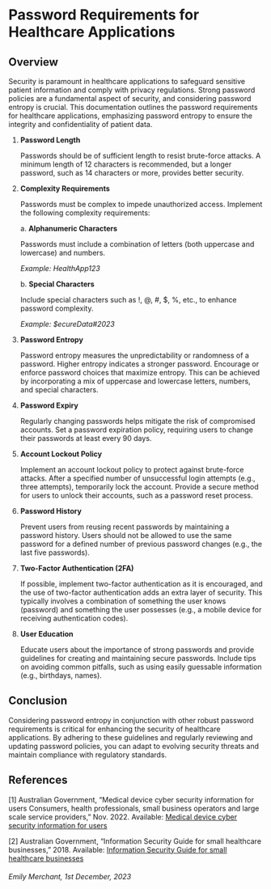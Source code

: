 # Password Requirements for Healthcare Applications

## Overview

Security is paramount in healthcare applications to safeguard sensitive patient information and comply with privacy regulations. Strong password policies are a fundamental aspect of security, and considering password entropy is crucial. This documentation outlines the password requirements for healthcare applications, emphasizing password entropy to ensure the integrity and confidentiality of patient data.

1. **Password Length**

   Passwords should be of sufficient length to resist brute-force attacks. A minimum length of 12 characters is recommended, but a longer password, such as 14 characters or more, provides better security.

2. **Complexity Requirements**

   Passwords must be complex to impede unauthorized access. Implement the following complexity requirements:

   a. **Alphanumeric Characters**

      Passwords must include a combination of letters (both uppercase and lowercase) and numbers.
      
      *Example: HealthApp123*

   b. **Special Characters**

      Include special characters such as !, @, #, $, %, etc., to enhance password complexity.
      
      *Example: $ecureData#2023*

3. **Password Entropy**

   Password entropy measures the unpredictability or randomness of a password. Higher entropy indicates a stronger password. Encourage or enforce password choices that maximize entropy. This can be achieved by incorporating a mix of uppercase and lowercase letters, numbers, and special characters.

4. **Password Expiry**

   Regularly changing passwords helps mitigate the risk of compromised accounts. Set a password expiration policy, requiring users to change their passwords at least every 90 days.

5. **Account Lockout Policy**

   Implement an account lockout policy to protect against brute-force attacks. After a specified number of unsuccessful login attempts (e.g., three attempts), temporarily lock the account. Provide a secure method for users to unlock their accounts, such as a password reset process.

6. **Password History**

   Prevent users from reusing recent passwords by maintaining a password history. Users should not be allowed to use the same password for a defined number of previous password changes (e.g., the last five passwords).

7. **Two-Factor Authentication (2FA)**

   If possible, implement two-factor authentication as it is encouraged, and the use of two-factor authentication adds an extra layer of security. This typically involves a combination of something the user knows (password) and something the user possesses (e.g., a mobile device for receiving authentication codes).

8. **User Education**

   Educate users about the importance of strong passwords and provide guidelines for creating and maintaining secure passwords. Include tips on avoiding common pitfalls, such as using easily guessable information (e.g., birthdays, names).

## Conclusion

Considering password entropy in conjunction with other robust password requirements is critical for enhancing the security of healthcare applications. By adhering to these guidelines and regularly reviewing and updating password policies, you can adapt to evolving security threats and maintain compliance with regulatory standards.

## References

\[1\] Australian Government, “Medical device cyber security information for users Consumers, health professionals, small business operators and large scale service providers,” Nov. 2022. Available: [Medical device cyber security information for users](https://www.tga.gov.au/sites/default/files/medical-device-cyber-security-information-users.pdf)

\[2\] Australian Government, “Information Security Guide for small healthcare businesses,” 2018. Available: [Information Security Guide for small healthcare businesses](https://www.digitalhealth.gov.au/sites/default/files/2020-11/Information_security_guide_for_small_healthcare_businesses.pdf)

###### _Emily Merchant, 1st December, 2023_